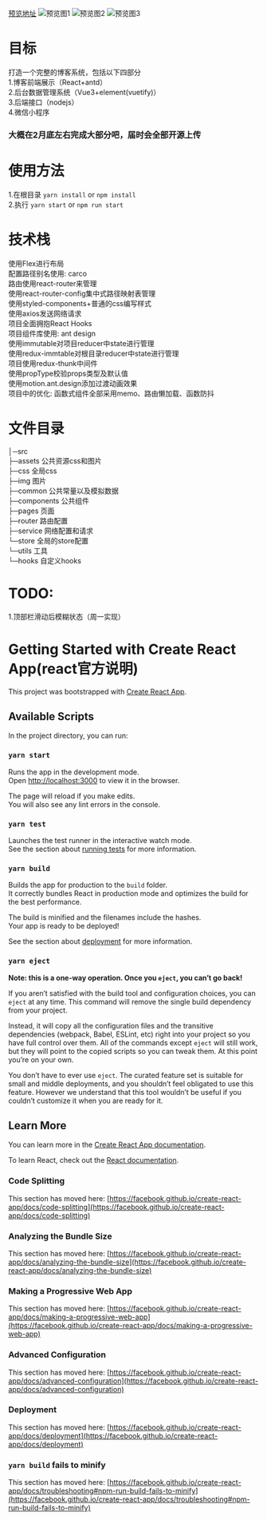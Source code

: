 [预览地址](http://106.12.106.155:81/)
![预览图1](http://note.youdao.com/yws/public/resource/3e1864e39f6f235bd4814baa9759085a/xmlnote/3F05A8F47FB04A14A8888B16E603022E/385)
![预览图2](http://note.youdao.com/yws/public/resource/3e1864e39f6f235bd4814baa9759085a/xmlnote/7E105DE428A743C28967B42D815137B6/390)
![预览图3](http://note.youdao.com/yws/public/resource/3e1864e39f6f235bd4814baa9759085a/xmlnote/B398F298C81745119A448097BC366E8F/392)
# 目标
打造一个完整的博客系统，包括以下四部分\
1.博客前端展示（React+antd）\
2.后台数据管理系统（Vue3+element(vuetify)）\
3.后端接口（nodejs）\
4.微信小程序
### 大概在2月底左右完成大部分吧，届时会全部开源上传
# 使用方法
1.在根目录 `yarn install` or  `npm install`\
2.执行  `yarn start` or  `npm run start`

# 技术栈
使用Flex进行布局\
配置路径别名使用: carco\
路由使用react-router来管理\
使用react-router-config集中式路径映射表管理\
使用styled-components+普通的css编写样式\
使用axios发送网络请求\
项目全面拥抱React Hooks\
项目组件库使用: ant design\
使用immutable对项目reducer中state进行管理\
使用redux-immtable对根目录reducer中state进行管理\
项目使用redux-thunk中间件\
使用propType校验props类型及默认值\
使用motion.ant.design添加过渡动画效果\
项目中的优化: 函数式组件全部采用memo、路由懒加载、函数防抖
# 文件目录
│─src\
  ├─assets 公共资源css和图片\
    ├─css  全局css\
    ├─img   图片\
  ├─common  公共常量以及模拟数据\
  ├─components 公共组件\
  ├─pages   页面\
  ├─router  路由配置\
  ├─service 网络配置和请求\
  └─store   全局的store配置\
  └─utils   工具\
  └─hooks   自定义hooks

# TODO:
1.顶部栏滑动后模糊状态（周一实现）

# Getting Started with Create React App(react官方说明)

This project was bootstrapped with [Create React App](https://github.com/facebook/create-react-app).

## Available Scripts

In the project directory, you can run:

### `yarn start`

Runs the app in the development mode.\
Open [http://localhost:3000](http://localhost:3000) to view it in the browser.

The page will reload if you make edits.\
You will also see any lint errors in the console.

### `yarn test`

Launches the test runner in the interactive watch mode.\
See the section about [running tests](https://facebook.github.io/create-react-app/docs/running-tests) for more information.

### `yarn build`

Builds the app for production to the `build` folder.\
It correctly bundles React in production mode and optimizes the build for the best performance.

The build is minified and the filenames include the hashes.\
Your app is ready to be deployed!

See the section about [deployment](https://facebook.github.io/create-react-app/docs/deployment) for more information.

### `yarn eject`

**Note: this is a one-way operation. Once you `eject`, you can’t go back!**

If you aren’t satisfied with the build tool and configuration choices, you can `eject` at any time. This command will remove the single build dependency from your project.

Instead, it will copy all the configuration files and the transitive dependencies (webpack, Babel, ESLint, etc) right into your project so you have full control over them. All of the commands except `eject` will still work, but they will point to the copied scripts so you can tweak them. At this point you’re on your own.

You don’t have to ever use `eject`. The curated feature set is suitable for small and middle deployments, and you shouldn’t feel obligated to use this feature. However we understand that this tool wouldn’t be useful if you couldn’t customize it when you are ready for it.

## Learn More

You can learn more in the [Create React App documentation](https://facebook.github.io/create-react-app/docs/getting-started).

To learn React, check out the [React documentation](https://reactjs.org/).

### Code Splitting

This section has moved here: [https://facebook.github.io/create-react-app/docs/code-splitting](https://facebook.github.io/create-react-app/docs/code-splitting)

### Analyzing the Bundle Size

This section has moved here: [https://facebook.github.io/create-react-app/docs/analyzing-the-bundle-size](https://facebook.github.io/create-react-app/docs/analyzing-the-bundle-size)

### Making a Progressive Web App

This section has moved here: [https://facebook.github.io/create-react-app/docs/making-a-progressive-web-app](https://facebook.github.io/create-react-app/docs/making-a-progressive-web-app)

### Advanced Configuration

This section has moved here: [https://facebook.github.io/create-react-app/docs/advanced-configuration](https://facebook.github.io/create-react-app/docs/advanced-configuration)

### Deployment

This section has moved here: [https://facebook.github.io/create-react-app/docs/deployment](https://facebook.github.io/create-react-app/docs/deployment)

### `yarn build` fails to minify

This section has moved here: [https://facebook.github.io/create-react-app/docs/troubleshooting#npm-run-build-fails-to-minify](https://facebook.github.io/create-react-app/docs/troubleshooting#npm-run-build-fails-to-minify)
